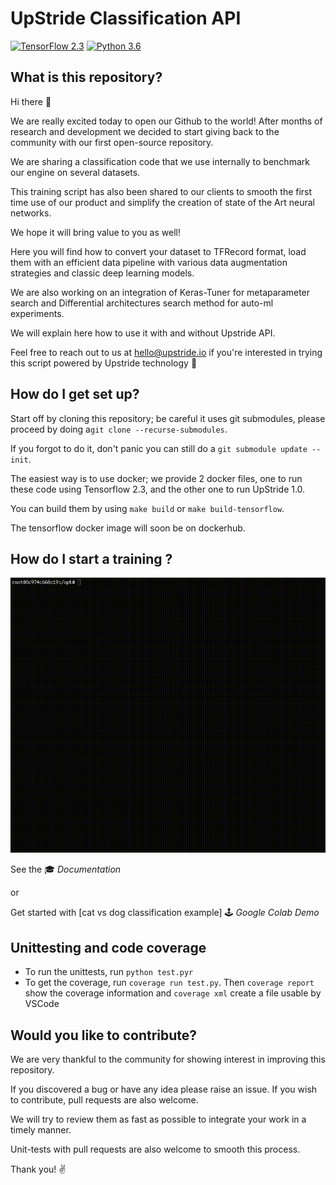 # UpStride Classification API

[![TensorFlow 2.3](https://img.shields.io/badge/TensorFlow-2.3-FF6F00?logo=tensorflow)](https://github.com/tensorflow/tensorflow/releases/tag/v2.3.0)
[![Python 3.6](https://img.shields.io/badge/Python-3.6-3776AB)](https://www.python.org/downloads/release/python-360/)


## What is this repository?

Hi there 👋

We are really excited today to open our Github to the world! After months of research and development we decided to start giving back to the community with our first open-source repository.

We are sharing a classification code that we use internally to benchmark our engine on several datasets.

This training script has also been shared to our clients to smooth the first time use of our product and  simplify the creation of state of the Art neural networks.

We hope it will bring value to you as well!

Here you will find how to convert your dataset to TFRecord format, load them with an efficient data pipeline with various data augmentation strategies and classic deep learning models.

We are also working on an integration of Keras-Tuner for metaparameter search and Differential architectures search method for auto-ml experiments.

We will explain here how to use it with and without Upstride API. 

Feel free to reach out to us at hello@upstride.io if you're interested in trying this script powered by Upstride technology 🚀


## How do I get set up?

Start off by cloning this repository; be careful it uses git submodules, please proceed by doing a`git clone --recurse-submodules`. 

If you forgot to do it, don't panic you can still do a `git submodule update --init`.

The easiest way is to use docker; we provide 2 docker files, one to run these code using Tensorflow 2.3, and the other one to run UpStride 1.0. 

You can build them by using `make build` or `make build-tensorflow`.

The tensorflow docker image will soon be on dockerhub. 


## How do I start a training ?

![training](ressources/training.gif)



See the 🎓 *Documentation*

or

Get started with [cat vs dog classification example] 🕹 *Google Colab Demo*

## Unittesting and code coverage
* To run the unittests, run `python test.pyr`
* To get the coverage, run `coverage run test.py`. Then `coverage report` show the coverage information and `coverage xml` create a file usable by VSCode

## Would you like to contribute?

We are very thankful to the community for showing interest in improving this repository. 

If you discovered a bug or have any idea please raise an issue. If you wish to contribute, pull requests are also welcome. 

We will try to review them as fast as possible to integrate your work in a timely manner. 

Unit-tests with pull requests are also welcome to smooth this process.

Thank you!
✌️
